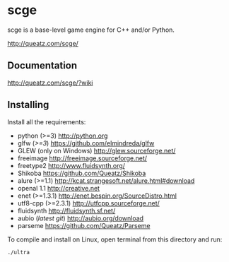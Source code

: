 scge
====

scge is a base-level game engine for C++ and/or Python.

<http://queatz.com/scge/>

Documentation
-------------

<http://queatz.com/scge/?wiki>

Installing
----------

Install all the requirements:

* python (>=3) <http://python.org>
* glfw (*>=3*) <https://github.com/elmindreda/glfw>
* GLEW (only on Windows) <http://glew.sourceforge.net/>
* freeimage <http://freeimage.sourceforge.net/>
* freetype2 <http://www.fluidsynth.org/>
* Shikoba <https://github.com/Queatz/Shikoba>
* alure (>=1.1) <http://kcat.strangesoft.net/alure.html#download>
* openal 1.1 <http://creative.net>
* enet (>=1.3.1) <http://enet.bespin.org/SourceDistro.html>
* utf8-cpp (>=2.3.1) <http://utfcpp.sourceforge.net/>
* fluidsynth <http://fluidsynth.sf.net/>
* aubio (*latest git*) <http://aubio.org/download>
* parseme <https://github.com/Queatz/Parseme>

To compile and install on Linux, open terminal from this directory and run:

```bash
./ultra
```
